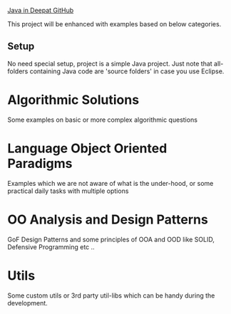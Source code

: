 ﻿[Java in Deepat GitHub](https://github.com/azatsatklichov/java-in-deep.git) 

This project will be enhanced with examples based on below categories.

## Setup
No need special setup, project is a simple Java project. Just note that all-folders containing Java code are 'source folders' in case you use Eclipse.    
 

# Algorithmic Solutions 
Some examples on basic or more complex algorithmic questions  

# Language Object Oriented Paradigms
Examples which we are not aware of what is the under-hood, or some practical daily tasks with multiple options      


# OO Analysis and  Design Patterns
GoF Design Patterns and some principles of OOA and OOD like SOLID, Defensive Programming etc .. 

# Utils  
Some custom utils or 3rd party util-libs which can be handy during the development. 

 
